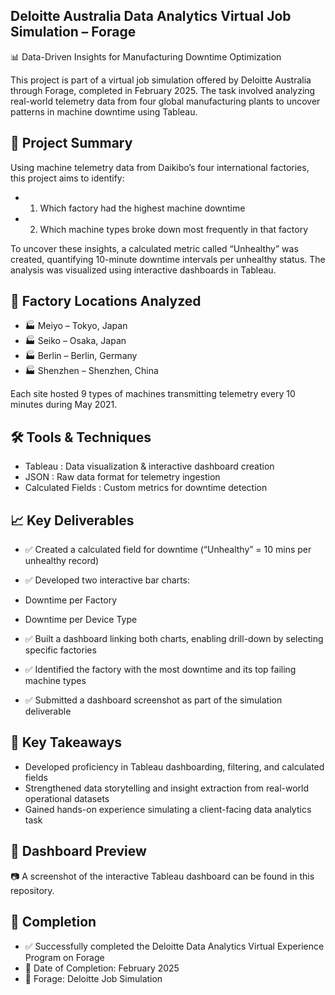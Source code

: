 ## Deloitte Australia Data Analytics Virtual Job Simulation – Forage

📊 Data-Driven Insights for Manufacturing Downtime Optimization

This project is part of a virtual job simulation offered by Deloitte Australia through Forage, completed in February 2025. The task involved analyzing real-world telemetry data from four global manufacturing plants to uncover patterns in machine downtime using Tableau.


## 🚀 Project Summary

Using machine telemetry data from Daikibo’s four international factories, this project aims to identify:
- 1.	Which factory had the highest machine downtime
- 2.	Which machine types broke down most frequently in that factory

To uncover these insights, a calculated metric called “Unhealthy” was created, quantifying 10-minute downtime intervals per unhealthy status. The analysis was visualized using interactive dashboards in Tableau.


## 📍 Factory Locations Analyzed

- 🏭 Meiyo – Tokyo, Japan
- 🏭 Seiko – Osaka, Japan
- 🏭 Berlin – Berlin, Germany
- 🏭 Shenzhen – Shenzhen, China

Each site hosted 9 types of machines transmitting telemetry every 10 minutes during May 2021.


## 🛠️ Tools & Techniques

- Tableau :  Data visualization & interactive dashboard creation
- JSON : Raw data format for telemetry ingestion
- Calculated Fields : Custom metrics for downtime detection

## 📈 Key Deliverables

- ✅ Created a calculated field for downtime (“Unhealthy” = 10 mins per unhealthy record)
- ✅ Developed two interactive bar charts:
-	Downtime per Factory
-	Downtime per Device Type

- ✅ Built a dashboard linking both charts, enabling drill-down by selecting specific factories
- ✅ Identified the factory with the most downtime and its top failing machine types
- ✅ Submitted a dashboard screenshot as part of the simulation deliverable


## 🧠 Key Takeaways

-	Developed proficiency in Tableau dashboarding, filtering, and calculated fields
-	Strengthened data storytelling and insight extraction from real-world operational datasets
-	Gained hands-on experience simulating a client-facing data analytics task


## 📸 Dashboard Preview

📷 A screenshot of the interactive Tableau dashboard can be found in this repository.


## 🏅 Completion

- ✅ Successfully completed the Deloitte Data Analytics Virtual Experience Program on Forage
- 📅 Date of Completion: February 2025
- 🔗 Forage: Deloitte Job Simulation
